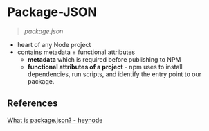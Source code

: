 # Package-JSON

> _package.json_

- heart of any Node project
- contains metadata + functional attributes
  - **metadata** which is required before publishing to NPM
  - **functional attributes of a project** - npm uses to install dependencies, run scripts, and identify the entry point to our package.

## References

[What is package.json? - heynode](https://heynode.com/tutorial/what-packagejson/#:~:text=Recap-,The%20package.,entry%20point%20to%20our%20package.)
